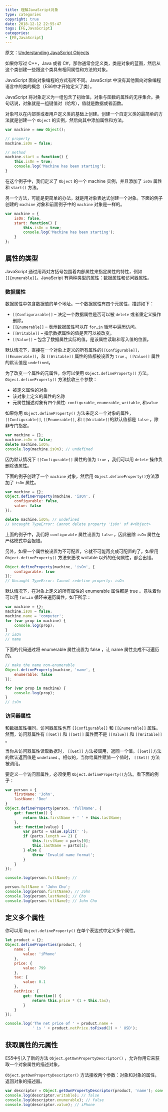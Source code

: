 ```yaml
---
title: 理解JavaScript对象
type: categories
copyright: true
date: 2018-12-12 22:55:47
tags: [FE,JavaScript]
categories: 
- [FE,JavaScript]
---
```


原文：[Understanding JavaScript Objects](http://www.javascripttutorial.net/javascript-objects/) 

如果你写过 C++，Java 或者 C#，那你通常会定义类，类是对象的蓝图，然后从这个类创建一些跟这个类具有相同属性和方法的对象。

JavaScript 面向对象编程的方式有所不同。JavaScript 中没有其他面向对象编程语言中的类的概念（ES6中才开始定义了类）。

JavaScript 将对象定义为一组包含了初始值，对象与函数的属性的无序集合。换句话说，对象就是一组键值对（哈希），值就是数据或者函数。

<!--more-->

对象可以在内部类或者用户定义类的基础上创建。创建一个自定义类的最简单的方法就是创建一个 `Object` 的实例，然后向其中添加属性和方法。

```js
var machine = new Object(); 

// property
machine.isOn = false; 

// method
machine.start = function() {    
    this.isOn = true;    
    console.log('Machine has been starting');
}
```

在这个例子中，我们定义了 `Object` 的一个 machine 实例，并且添加了 `isOn` 属性和 `start()` 方法。

另一个方法，可能是更简单的办法，就是用对象表达式创建一个对象。下面的例子创建的 `machine` 对象和前面例子中的 `machine` 对象是一样的。

```js
var machine = {    
    isOn: false,    
    start: function() {        
        this.isOn = true;        
        console.log('Machine has been starting');    
    }
};
```

## 属性的类型

JavaScript 通过用两对方括号包围着内部属性来指定属性的特性，例如 `[[Enumerable]]`。JavaScript 有两种类型的属性：数据属性和访问器属性。

### 数据属性

数据属性中包含数据值的单个地址。一个数据属性有四个元属性，描述如下：

-  `[[Configurarable]]` –  决定一个数据属性是否可以被 `delete` 或者重定义操作删除。
-  `[[Enumerable]]` – 表示数据属性可以在 `for…in` 循环中遍历访问。
-  `[[Writable]]` – 指示数据属性的值是否可以被改变。
-  `[[Value]]` – 包含了数据属性实际的值。是该属性读取和写入值的位置。

默认情况下，直接在一个对象上定义的所有属性的`[[Configurable]]`，`[[Enumerable]]`，和 `[[Writable]]` 属性的值都被设置为 `true` 。`[[Value]]` 属性的默认值是 `undefined`。 

为了改变一个属性的元属性，你可以使用 `Object.defineProperty()` 方法。`Object.defineProperty()` 方法接收三个参数：

- 被定义属性的对象
- 该对象上定义的属性的名称
- 元属性描述对象有四个属性: `configurable`, `enumerable`, `writable`, 和`value` 

如果你用 `Object.defineProperty()` 方法来定义一个对象的属性，`[[Configurable]]`, `[[Enumerable]]`, 和 `[[Writable]]`的默认值都是 `false` ，除非专门指定。

```js
var machine = {};
machine.isOn = false;
delete machine.isOn;
console.log(machine.isOn); // undefined
```

因为默认情况下 `[[Configurable]]` 属性的值为 `true` ，我们可以用 `delete` 操作负删除该属性。

下面的例子创建了一个 `machine` 对象，然后用 `Object.defineProperty()`方法添加了 `isOn` 属性。

```js
var machine = {}; 
Object.defineProperty(machine, 'isOn', {    
    configurable: false,    
    value: false
}); 

delete machine.isOn; // undefined
// Uncaught TypeError: Cannot delete property 'isOn' of #<Object>
```

上面的例子中，我们将 `configurable` 属性设置为 `false` ，因此删除 `isOn` 属性在严格模式中会报错。

另外，如果一个属性被设置为不可配置，它就不可能再变成可配置的了。如果用 `Object.defineProperty()` 方法来更改 writable 以外的任何属性，都会出错。

```js
Object.defineProperty(machine, 'isOn', {    
    configurable: true
});
// Uncaught TypeError: Cannot redefine property: isOn
```

默认情况下，在对象上定义的所有属性的 enumerable 属性都是 true 。意味着你可以用 `for…in` 循环来遍历属性，如下所示：

```js
var machine = {};
machine.isOn = false;
machine.name = 'computer'; 
for (var prop in machine) {    
    console.log(prop);
} 
// isOn
// name
```

下面的代码通过将 enumerable 属性设置为 false ，让 name 属性变成不可遍历的。

```js
// make the name non-enumerable
Object.defineProperty(machine, 'name', {    
    enumerable: false
}); 

for (var prop in machine) {    
    console.log(prop);
}
// isOn
```

### 访问器属性

和数据属性相同，访问器属性也有 `[[Configurable]]` 和 `[[Enumerable]]` 属性。然而，访问器属性有 `[[Get]]` 和 `[[Set]]` 属性而不是 `[[Value]]` 和 `[[Writable]]` 。

当你从访问器属性读取数据时， `[[Get]]` 方法被调用，返回一个值。`[[Get]]`方法的默认返回值是 `undefined` 。相似的，当你给属性赋值一个值时， `[[Set]]` 方法被调用。

要定义一个访问器属性，必须使用 `Object.defineProperty()`方法。看下面的例子： 

```js
var person = {    
    firstName: 'John',    
    lastName: 'Doe'
} 
Object.defineProperty(person, 'fullName', {    
    get: function() {        
        return this.firstName + ' ' + this.lastName;    
    },    
    set: function(value) {        
        var parts = value.split(' ');        
        if (parts.length == 2) {            
            this.firstName = parts[0];            
            this.lastName = parts[1];        
        } else {            
            throw 'Invalid name format';        
        }    
    }
}); 

console.log(person.fullName); // 

person.fullName = 'John Cho'; 
console.log(person.firstName); // John
console.log(person.lastName); // Cho
console.log(person.fullName); // John Cho
```

## 定义多个属性

你可以用 `Object.defineProperty()` 在单个表达式中定义多个属性。



```js
let product = {}; 
Object.defineProperties(product, {    
    name: {        
        value: 'iPhone'    
    },    
    price: {        
        value: 799    
    },    
    tax: {        
        value: 0.1   
    },    
    netPrice: {       
        get: function() {     
            return this.price * (1 + this.tax);   
        }   
    }
}); 

console.log('The net price of ' + product.name +    
            ' is ' + product.netPrice.toFixed(2) + ' USD');
```

## 获取属性的元属性

ES5中引入了新的方法 `Object.getOwnPropertyDescriptor()` ，允许你用它来获取一个对象属性的描述对象。

`Object.getOwnPropertyDescriptor()` 方法接收两个参数：对象和对象的属性，返回对象的描述器。

```js
var descriptor = Object.getOwnPropertyDescriptor(product, 'name'); console.log(descriptor.configurable); // false
console.log(descriptor.writable); // false
console.log(descriptor.enumerable); // false
console.log(descriptor.value); // iPhone
```

